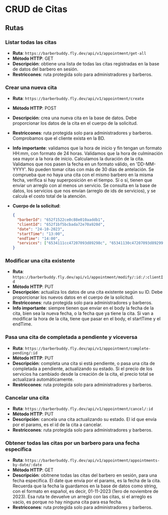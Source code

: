 # CRUD de Citas

## Rutas

### Listar todas las citas

- **Ruta**: `https://barberbuddy.fly.dev/api/v1/appointment/get-all`
- **Método HTTP**: GET
- **Descripción**: obtiene una lista de todas las citas registradas en la base de datos del barbero en sesión.
- **Restriccones**: ruta protegida solo para administradores y barberos.

### Crear una nueva cita

- **Ruta**: `https://barberbuddy.fly.dev/api/v1/appointment/create`
- **Método HTTP**: POST
- **Descripción**: crea una nueva cita en la base de datos. Debe proporcionar los datos de la cita en el cuerpo de la solicitud.
- **Restriccones**: ruta protegida solo para administradores y barberos. Comprobamos que el cliente exista en la BD.
- **Info importante**: validamos que la hora de inicio y fin tengan un formato HH:mm, con formato de 24 horas. Validamos que la hora de culminación sea mayor a la hora de inicio. Calculamos la duración de la cita. Validamos que nos pasen la fecha en un formato válido, en 'DD-MM-YYYY'. No pueden tomar citas con más de 30 días de antelación. Se comprueba que no haya una cita con el mismo barbero en la misma fecha, verifica si hay superposición en el tiempo. Sí o sí, tienen que enviar un arreglo con al menos un servicio. Se consulta en la base de datos, los servicios que nos envían (arreglo de ids de servicios), y se calcula el costo total de la atención.
- **Cuerpo de la solicitud**:

  ```json
  {
    "barberId": "652f1522ce0c88e010aaddb1",
    "clientId": "652f1bf5bcbada72e70a920d",
    "date": "24-10-2023",
    "startTime": "13:00",
    "endTime": "14:00",
    "services": ["6534111cc47207093d89298c", "65341130c47207093d892994"]
  }
  ```

### Modificar una cita existente

- **Ruta**: `https://barberbuddy.fly.dev/api/v1/appointment/modify/:id:/:clientId`
- **Método HTTP**: PUT
- **Descripción**: actualiza los datos de una cita existente según su ID. Debe proporcionar los nuevos datos en el cuerpo de la solicitud.
- **Restriccones**: ruta protegida solo para administradores y barberos.
- **Info importante**: siempre tienen que enviar en el body la fecha de la cita, bien sea la nueva fecha, o la fecha que ya tiene la cita. Si van a modificar la hora de la cita, tiene que pasar en el body, el startTime y el endTime.

### Pasa una cita de completada a pendiente y viceversa

- **Ruta**: `https://barberbuddy.fly.dev/api/v1/appointment/complete-pending/:id`
- **Método HTTP**: PUT
- **Descripción**: completa una cita si está pendiente, o pasa una cita de completada a pendiente, actualizando su estado. Si el precio de los servicios ha cambiado desde la creación de la cita, el precio total se actualizará automáticamente.
- **Restriccones**: ruta protegida solo para administradores y barberos.

### Cancelar una cita

- **Ruta**: `https://barberbuddy.fly.dev/api/v1/appointment/cancel/:id`
- **Método HTTP**: PUT
- **Descripción**: cancela una cita actualizando su estado. El id que envía por el params, es el id de la cita a cancelar.
- **Restriccones**: ruta protegida solo para administradores y barberos.

### Obtener todas las citas por un barbero para una fecha específica

- **Ruta**: `https://barberbuddy.fly.dev/api/v1/appointment/appointments-by-date/:date`
- **Método HTTP**: GET
- **Descripción**: obitnene todas las citas del barbero en sesión, para una fecha específica. El date que envía por el params, es la fecha de la cita. Recuerda que la fecha la guardamos en la base de datos como string, con el formato en español, es decir, 01-11-2023 (1ero de noviembre de 2023). Esa ruta te devuelve un arreglo con las citas, si el arreglo es vacío, es porque no hay ninguna cita para esa fecha.
- **Restriccones**: ruta protegida solo para administradores y barberos.
